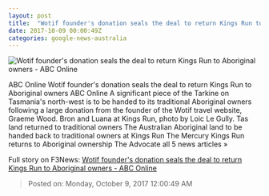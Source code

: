```yaml
---
layout: post
title:  "Wotif founder's donation seals the deal to return Kings Run to Aboriginal owners - ABC Online"
date: 2017-10-09 00:00:49Z
categories: google-news-australia
---
```


![Wotif founder's donation seals the deal to return Kings Run to Aboriginal owners - ABC Online](http://www.abc.net.au/news/image/9029244-1x1-700x700.jpg)

ABC Online Wotif founder's donation seals the deal to return Kings Run to Aboriginal owners ABC Online A significant piece of the Tarkine on Tasmania's north-west is to be handed to its traditional Aboriginal owners following a large donation from the founder of the Wotif travel website, Graeme Wood. Bron and Luana at Kings Run, photo by Loic Le Gully. Tas land returned to traditional owners The Australian Aboriginal land to be handed back to traditional owners at Kings Run The Mercury Kings Run returns to Aboriginal ownership The Advocate all 5 news articles »


Full story on F3News: [Wotif founder's donation seals the deal to return Kings Run to Aboriginal owners - ABC Online](http://www.f3nws.com/n/KsZuhC)

> Posted on: Monday, October 9, 2017 12:00:49 AM
